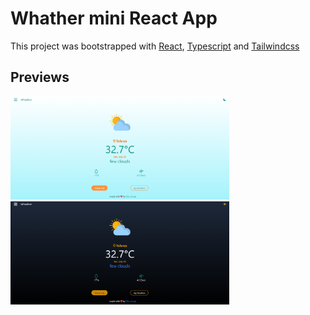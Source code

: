 # Whather mini React App

This project was bootstrapped with [React](https://reactjs.org/), [Typescript](https://www.typescriptlang.org/) and [Tailwindcss](https://tailwindcss.com/)

## Previews

<img src="public/weather_light.png" alt="screenshots" width="350"> <img src="public/weather_dark.png" alt="screenshots" width="350">